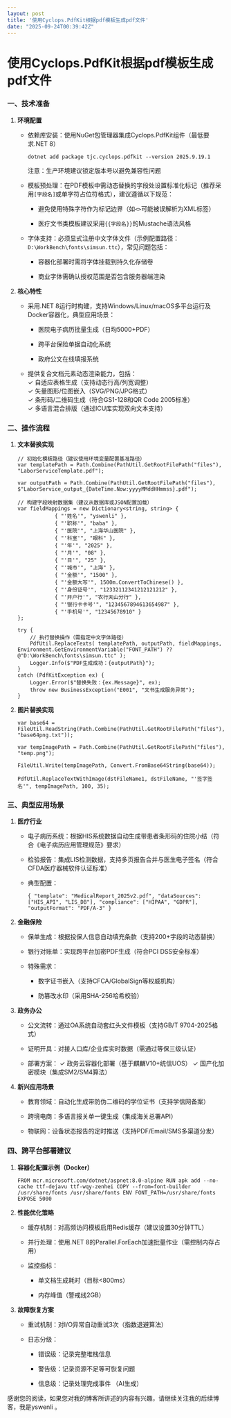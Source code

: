 ```yaml
---
layout: post
title: '使用Cyclops.PdfKit根据pdf模板生成pdf文件'
date: "2025-09-24T00:39:42Z"
---
```

使用Cyclops.PdfKit根据pdf模板生成pdf文件
==============================

### **一、技术准备**

1.  **环境配置**
    
    *   依赖库安装：使用NuGet包管理器集成Cyclops.PdfKit组件（最低要求.NET 8）
        
        `dotnet add package tjc.cyclops.pdfkit --version 2025.9.19.1`
        
        注意：生产环境建议锁定版本号以避免兼容性问题
        
    *   模板预处理：在PDF模板中需动态替换的字段处设置标准化标记（推荐采用`[字段名]`或单字符占位符格式），建议遵循以下规范：
        
        *   避免使用特殊字符作为标记边界（如`<>`可能被误解析为XML标签）
            
        *   医疗文书类模板建议采用`{{字段名}}`的Mustache语法风格
            
    *   字体支持：必须显式注册中文字体文件（示例配置路径：`D:\WorkBench\fonts\simsun.ttc`），常见问题包括：
        
        *   容器化部署时需将字体挂载到持久化存储卷
            
        *   商业字体需确认授权范围是否包含服务器端渲染
            
2.  **核心特性**
    
    *   采用.NET 8运行时构建，支持Windows/Linux/macOS多平台运行及Docker容器化，典型应用场景：
        
        *   医院电子病历批量生成（日均5000+PDF）
            
        *   跨平台保险单据自动化系统
            
        *   政府公文在线填报系统
            
    *   提供复合文档元素动态渲染能力，包括：  
        ✓ 自适应表格生成（支持动态行高/列宽调整）  
        ✓ 矢量图形/位图嵌入（SVG/PNG/JPG格式）  
        ✓ 条形码/二维码生成（符合GS1-128和QR Code 2005标准）  
        ✓ 多语言混合排版（通过ICU库实现双向文本支持）
        

### **二、操作流程**

1.  **文本替换实现**
    
        // 初始化模板路径（建议使用环境变量配置基准路径） 
        var templatePath = Path.Combine(PathUtil.GetRootFilePath("files"), "LaborServiceTemplate.pdf"); 
        
        var outputPath = Path.Combine(PathUtil.GetRootFilePath("files"), $"LaborService_output_{DateTime.Now:yyyyMMddHHmmss}.pdf"); 
        
        // 构建字段映射数据集（建议从数据库或JSON配置加载） 
        var fieldMappings = new Dictionary<string, string> { 
                    { "'姓名'", "yswenli" },
                    { "'职称'", "baba" },
                    { "'医院'", "上海华山医院" },
                    { "'科室'", "眼科" },
                    { "'年'", "2025" },
                    { "'月'", "08" },
                    { "'日'", "25" },
                    { "'城市'", "上海" },
                    { "'金额'", "1500" },
                    { "'金额大写'", 1500m.ConvertToChinese() },
                    { "'身份证号'", "12332112341212121212" },
                    { "'开户行'", "农行天山分行" },
                    { "'银行卡卡号'", "1234567894613654987" },
                    { "'手机号'", "12345678910" }
        };
        
        try { 
            // 执行替换操作（需指定中文字体路径） 
            PdfUtil.ReplaceTexts( templatePath, outputPath, fieldMappings, Environment.GetEnvironmentVariable("FONT_PATH") ?? @"D:\WorkBench\fonts\simsun.ttc" ); 
            Logger.Info($"PDF生成成功：{outputPath}"); 
        } 
        catch (PdfKitException ex) { 
            Logger.Error($"替换失败：{ex.Message}", ex); 
            throw new BusinessException("E001", "文书生成服务异常"); 
        }
    
2.  **图片替换实现**
    
        var base64 = FileUtil.ReadString(Path.Combine(PathUtil.GetRootFilePath("files"), "base64png.txt"));
        
        var tempImagePath = Path.Combine(PathUtil.GetRootFilePath("files"), "temp.png");
        
        FileUtil.Write(tempImagePath, Convert.FromBase64String(base64));
        
        PdfUtil.ReplaceTextWithImage(dstFileName1, dstFileName, "'签字签名'", tempImagePath, 100, 35);
    

### **三、典型应用场景**

1.  **医疗行业**
    
    *   电子病历系统：根据HIS系统数据自动生成带患者条形码的住院小结（符合《电子病历应用管理规范》要求）
        
    *   检验报告：集成LIS检测数据，支持多页报告合并与医生电子签名（符合CFDA医疗器械软件认证标准）
        
    *   典型配置：
        
        `{ "template": "MedicalReport_2025v2.pdf", "dataSources": ["HIS_API", "LIS_DB"], "compliance": ["HIPAA", "GDPR"], "outputFormat": "PDF/A-3" }`
        
2.  **金融保险**
    
    *   保单生成：根据投保人信息自动填充条款（支持200+字段的动态替换）
        
    *   银行对账单：实现跨平台加密PDF生成（符合PCI DSS安全标准）
        
    *   特殊需求：
        
        *   数字证书嵌入（支持CFCA/GlobalSign等权威机构）
            
        *   防篡改水印（采用SHA-256哈希校验）
            
3.  **政务办公**
    
    *   公文流转：通过OA系统自动套红头文件模板（支持GB/T 9704-2025格式）
        
    *   证明开具：对接人口库/企业库实时数据（需通过等保三级认证）
        
    *   部署方案： ✓ 政务云容器化部署（基于麒麟V10+统信UOS） ✓ 国产化加密模块（集成SM2/SM4算法）
        
4.  **新兴应用场景**
    
    *   教育领域：自动化生成带防伪二维码的学位证书（支持学信网备案）
        
    *   跨境电商：多语言报关单一键生成（集成海关总署API）
        
    *   物联网：设备状态报告的定时推送（支持PDF/Email/SMS多渠道分发）
        

### **四、跨平台部署建议**

1.  **容器化配置示例（Docker）**
    
    `FROM mcr.microsoft.com/dotnet/aspnet:8.0-alpine RUN apk add --no-cache ttf-dejavu ttf-wqy-zenhei COPY --from=font-builder /usr/share/fonts /usr/share/fonts ENV FONT_PATH=/usr/share/fonts EXPOSE 5000`
    
2.  **性能优化策略**
    
    *   缓存机制：对高频访问模板启用Redis缓存（建议设置30分钟TTL）
        
    *   并行处理：使用.NET 8的Parallel.ForEach加速批量作业（需控制内存占用）
        
    *   监控指标：
        
        *   单文档生成耗时（目标<800ms）
            
        *   内存峰值（警戒线2GB）
            
3.  **故障恢复方案**
    
    *   重试机制：对I/O异常自动重试3次（指数退避算法）
        
    *   日志分级：
        
        *   错误级：记录完整堆栈信息
            
        *   警告级：记录资源不足等可恢复问题
            
        *   信息级：记录处理完成事件 （AI生成）
            

感谢您的阅读，如果您对我的博客所讲述的内容有兴趣，请继续关注我的后续博客，我是yswenli 。